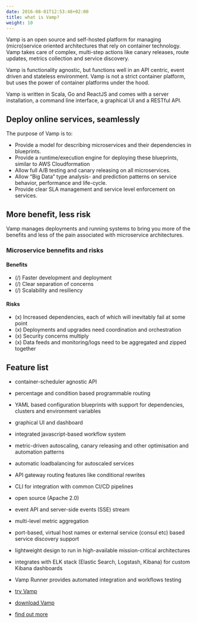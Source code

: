 ```yaml
---
date: 2016-08-01T12:53:48+02:00
title: what is Vamp?
weight: 10
---
```


Vamp is an open source and self-hosted platform for managing (micro)service oriented architectures that rely on container technology. Vamp takes care of complex, multi-step actions like canary releases, route updates, metrics collection and service discovery.

Vamp is functionality agnostic, but functions well in an API centric, event driven and stateless environment. Vamp is not a strict container platform, but uses the power of container platforms under the hood.

Vamp is written in Scala, Go and ReactJS and comes with a server installation, a command line interface, a graphical UI and a RESTful API.

## Deploy online services, seamlessly

The purpose of Vamp is to:

* Provide a model for describing microservices and their dependencies in blueprints.
* Provide a runtime/execution engine for deploying these blueprints, similar to AWS Cloudformation
* Allow full A/B testing and canary releasing on all microservices.
* Allow “Big Data” type analysis- and prediction patterns on service behavior, performance and life-cycle.
* Provide clear SLA management and service level enforcement on services.

## More benefit, less risk

Vamp manages deployments and running systems to bring you more of the benefits and less of the pain associated with microservice architectures.

### Microservice bennefits and risks

#### Benefits

* (/) Faster development and deployment
* (/) Clear separation of concerns
* (/) Scalability and resiliency

#### Risks

* (x) Increased dependencies, each of which will inevitably fail at some point
* (x) Deployments and upgrades need coordination and orchestration
* (x) Security concerns multiply
* (x) Data feeds and monitoring/logs need to be aggregated and zipped together

## Feature list

* container-scheduler agnostic API
* percentage and condition based programmable routing
* YAML based configuration blueprints with support for dependencies, clusters and environment variables
* graphical UI and dashboard
* integrated javascript-based workflow system 
* metric-driven autoscaling, canary releasing and other optimisation and automation patterns
* automatic loadbalancing for autoscaled services
* API gateway routing features like conditional rewrites
* CLI for integration with common CI/CD pipelines
* open source (Apache 2.0)
* event API and server-side events (SSE) stream
* multi-level metric aggregation
* port-based, virtual host names or external service (consul etc) based service discovery support
* lightweight design to run in high-available mission-critical architectures
* integrates with ELK stack (Elastic Search, Logstash, Kibana) for custom Kibana dashboards
* Vamp Runner provides automated integration and workflows testing 

* [try Vamp](/tryvamp/)
* [download Vamp](/downloads/)
* [find out more](/support/)
